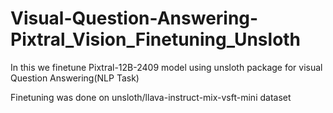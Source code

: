 # Visual-Question-Answering-Pixtral_Vision_Finetuning_Unsloth
In this we finetune Pixtral-12B-2409 model using unsloth package for visual Question Answering(NLP Task)

Finetuning was done on unsloth/llava-instruct-mix-vsft-mini dataset
